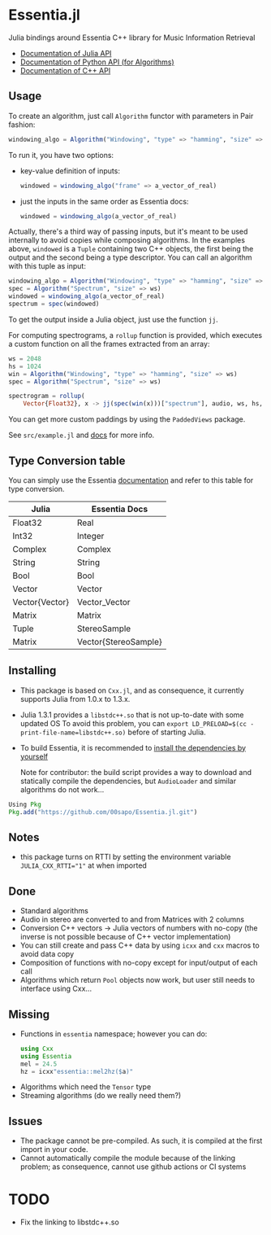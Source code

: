 Essentia.jl
===========

Julia bindings around Essentia C++ library for Music Information Retrieval

* [Documentation of Julia API](https://00sapo.github.io/Essentia.jl/build/)
* [Documentation of Python API (for Algorithms)](https://essentia.upf.edu/reference//)
* [Documentation of C++ API](https://essentia.upf.edu/doxygen/)


## Usage

To create an algorithm, just call `Algorithm` functor with parameters in Pair
fashion:
```julia
windowing_algo = Algorithm("Windowing", "type" => "hamming", "size" => ws)
```

To run it, you have two options:

* key-value definition of inputs:
    ```julia 
    windowed = windowing_algo("frame" => a_vector_of_real)
    ```
* just the inputs in the same order as Essentia docs:
    ```julia 
    windowed = windowing_algo(a_vector_of_real)
    ```

Actually, there's a third way of passing inputs, but it's meant to be used
internally to avoid copies while composing algorithms. In the examples above,
`windowed` is a `Tuple` containing two C++ objects, the first being the output
and the second being a type descriptor. You can call an algorithm with this
tuple as input:
```julia
windowing_algo = Algorithm("Windowing", "type" => "hamming", "size" => ws)
spec = Algorithm("Spectrum", "size" => ws)
windowed = windowing_algo(a_vector_of_real)
spectrum = spec(windowed)
```

To get the output inside a Julia object, just use the function `jj`.

For computing spectrograms, a `rollup` function is provided, which executes a
custom function on all the frames extracted from an array:
```julia
ws = 2048
hs = 1024
win = Algorithm("Windowing", "type" => "hamming", "size" => ws)
spec = Algorithm("Spectrum", "size" => ws)

spectrogram = rollup(
    Vector{Float32}, x -> jj(spec(win(x)))["spectrum"], audio, ws, hs, padding="minimum", padding_fill=0)
```

You can get more custom paddings by using the `PaddedViews` package.

See `src/example.jl` and [docs](https://00sapo.github.io/Essentia.jl/build/) for more info.


## Type Conversion table

You can simply use the Essentia
[documentation](https://essentia.upf.edu/reference/) and refer to this table for
type conversion.

| Julia          | Essentia Docs        |
|----------------|----------------------|
| Float32        | Real                 |
| Int32          | Integer              |
| Complex        | Complex              |
| String         | String               |
| Bool           | Bool                 |
| Vector         | Vector               |
| Vector{Vector} | Vector_Vector        |
| Matrix         | Matrix               |
| Tuple          | StereoSample         |
| Matrix         | Vector{StereoSample} |

## Installing

* This package is based on `Cxx.jl`, and as consequence, it currently supports
    Julia from 1.0.x to 1.3.x.

* Julia 1.3.1 provides a `libstdc++.so` that is not up-to-date with some updated OS
    To avoid this problem, you can `export LD_PRELOAD=$(cc -print-file-name=libstdc++.so)`
    before of starting Julia.

* To build Essentia, it is recommended to [install the dependencies by
    yourself](https://essentia.upf.edu/installing.html#installing-dependencies-on-linux)

    Note for contributor: the build script provides a way to download and
    statically compile the dependencies, but `AudioLoader` and similar
    algorithms do not work...

```julia
Using Pkg
Pkg.add("https://github.com/00sapo/Essentia.jl.git")
```

## Notes

* this package turns on RTTI by setting the environment variable
    `JULIA_CXX_RTTI="1"` at when imported

## Done

* Standard algorithms
* Audio in stereo are converted to and from Matrices with 2 columns
* Conversion C++ vectors -> Julia vectors of numbers with no-copy (the inverse
    is not possible because of C++ vector implementation)
* You can still create and pass C++ data by using `icxx` and `cxx` macros to
    avoid data copy
* Composition of functions with no-copy except for input/output of each call
* Algorithms which return `Pool` objects now work, but user still needs to
    interface using Cxx...

## Missing

* Functions in `essentia` namespace; however you can do:
    ```julia
    using Cxx
    using Essentia
    mel = 24.5
    hz = icxx"essentia::mel2hz($a)"
    ```
* Algorithms which need the `Tensor` type
* Streaming algorithms (do we really need them?)

## Issues

* The package cannot be pre-compiled. As such, it is compiled at the first
    import in your code.
* Cannot automatically compile the module because of the linking problem; as
    consequence, cannot use github actions or CI systems

# TODO

* Fix the linking to libstdc++.so
